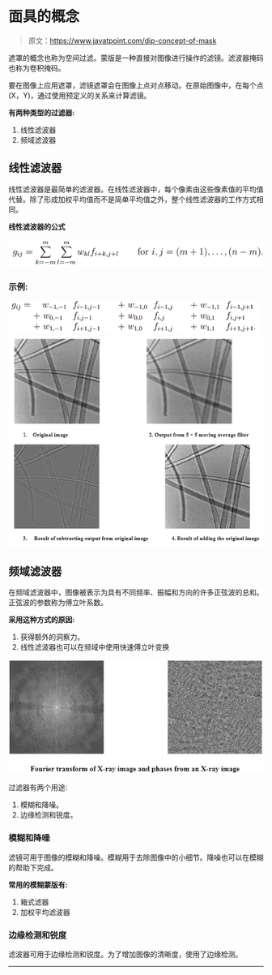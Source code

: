 # 面具的概念

> 原文：<https://www.javatpoint.com/dip-concept-of-mask>

遮罩的概念也称为空间过滤。蒙版是一种直接对图像进行操作的滤镜。滤波器掩码也称为卷积掩码。

要在图像上应用遮罩，滤镜遮罩会在图像上点对点移动。在原始图像中，在每个点(X，Y)，通过使用预定义的关系来计算滤镜。

**有两种类型的过滤器:**

1.  线性滤波器
2.  频域滤波器

## 线性滤波器

线性滤波器是最简单的滤波器。在线性滤波器中，每个像素由这些像素值的平均值代替。除了形成加权平均值而不是简单平均值之外，整个线性滤波器的工作方式相同。

**线性滤波器的公式**

![Concept of Mask](img/f025c3ccc56125f24f4db1ec84392679.png)

### 示例:

![Concept of Mask](img/2ccc5b4c60f54b598113f0fc3cba318e.png)
![Concept of Mask](img/a8e2ca3fa6f8bc58c6e047ddbaf59456.png)

## 频域滤波器

在频域滤波器中，图像被表示为具有不同频率、振幅和方向的许多正弦波的总和。正弦波的参数称为傅立叶系数。

**采用这种方式的原因:**

1.  获得额外的洞察力。
2.  线性滤波器也可以在频域中使用快速傅立叶变换

![Concept of Mask](img/10305b0d2a73286c7c01d034ce1f9569.png)

过滤器有两个用途:

1.  模糊和降噪。
2.  边缘检测和锐度。

### 模糊和降噪

滤镜可用于图像的模糊和降噪。模糊用于去除图像中的小细节。降噪也可以在模糊的帮助下完成。

**常用的模糊蒙版有:**

1.  箱式滤器
2.  加权平均滤波器

### 边缘检测和锐度

滤波器可用于边缘检测和锐度。为了增加图像的清晰度，使用了边缘检测。

* * *